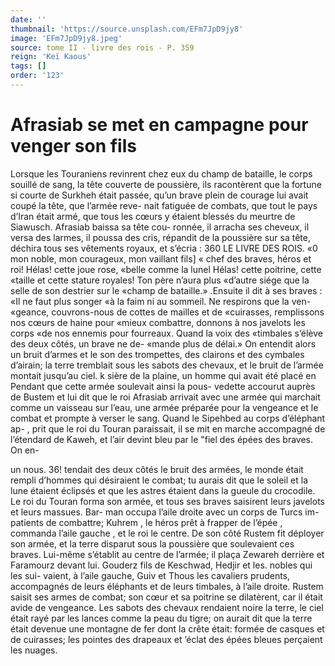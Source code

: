```yaml
---
date: ''
thumbnail: 'https://source.unsplash.com/EFm7JpD9jy8'
image: 'EFm7JpD9jy8.jpeg'
source: tome II - livre des rois - P. 359
reign: 'Keï Kaous'
tags: []
order: '123'
---
```


# Afrasiab se met en campagne pour venger son fils

Lorsque les Touraniens revinrent chez eux du champ de bataille, le corps souillé de sang, la tête couverte de poussière, ils racontèrent que la fortune
si courte de Surkheh était passée, qu’un brave plein
de courage lui avait coupé la tête, que l’armée reve-
nait fatiguée de combats, que tout le pays d’Iran
était armé, que tous les cœurs y étaient blessés du meurtre de Siawusch. Afrasiab baissa sa tête cou- ronnée, il arracha ses cheveux, il versa des larmes, il poussa des cris, répandit de la poussière sur sa tête, déchira tous ses vêtements royaux, et s’écria :
360 LE LIVRE DES ROIS.
«0 mon noble, mon courageux, mon vaillant fils] « chef des braves, héros et roi! Hélas! cette joue rose,
«belle comme la lunel Hélas! cette poitrine, cette «taille et cette stature royales! Ton père n’aura plus «d’autre siége que la selle de son destrier sur le «champ de bataille.»
.Ensuite il dit à ses braves : «Il ne faut plus songer «à la faim ni au sommeil. Ne respirons que la ven- «geance, couvrons-nous de cottes de mailles et de «cuirasses, remplissons nos cœurs de haine pour «mieux combattre, donnons à nos javelots les corps «de nos ennemis pour fourreaux. Quand la voix des «timbales s’élève des deux côtés, un brave ne de-
«mande plus de délai.» On entendit alors un bruit d’armes et le son des trompettes, des clairons et des cymbales d’airain; la terre tremblait sous les sabots des chevaux, et le bruit de l’armée montait jusqu’au
ciel. k
sière de la plaine, un homme qui avait été placé en
Pendant que cette armée soulevait ainsi la pous-
vedette accourut auprès de Bustem et lui dit que le roi Afrasiab arrivait avec une armée qui marchait comme un vaisseau sur l’eau, une armée préparée
pour la vengeance et le combat et prompte à verser le sang. Quand le Sipehbed au corps d’éléphant ap-
, prit que le roi du Touran paraissait, il se mit en marche accompagné de l’étendard de Kaweh, et l’air
devint bleu par le "fiel des épées des braves. On en-

un nous. 36! tendait des deux côtés le bruit des armées, le monde
était rempli d’hommes qui désiraient le combat; tu aurais dit que le soleil et la lune étaient éclipsés et que les astres étaient dans la gueule du crocodile.
Le roi du Touran forma son armée, et tous ses braves saisirent leurs javelots et leurs massues. Bar- man occupa l’aile droite avec un corps de Turcs im- patients de combattre; Kuhrem , le héros prêt à frapper
de l’épée , commanda l’aile gauche , et le roi le centre.
De son côté Rustem fit déployer son armée, et la terre
disparut sous la poussière que soulevaient ces braves. Lui-même s’établit au centre de l’armée; il plaça
Zewareh derrière et Faramourz devant lui. Gouderz fils de Keschwad, Hedjir et les. nobles qui les sui- vaient, à l’aile gauche, Guiv et Thous les cavaliers prudents, accompagnés de leurs éléphants et de leurs timbales, à l’aile droite. Rustem saisit ses armes de combat; son cœur et sa poitrine se dilatèrent, car il était avide de vengeance. Les sabots des chevaux rendaient noire la terre, le ciel était rayé par les lances comme la peau du tigre; on aurait dit que la terre était devenue une montagne de fer dont
la crête était: formée de casques et de cuirasses; les pointes des drapeaux et ’éclat des épées bleues perçaient les nuages.
